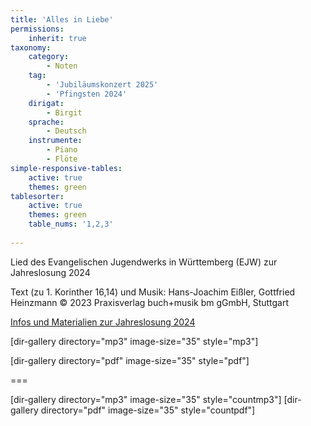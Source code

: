 ```yaml
---
title: 'Alles in Liebe'
permissions:
    inherit: true
taxonomy:
    category:
        - Noten
    tag:
        - 'Jubiläumskonzert 2025'
        - 'Pfingsten 2024'
    dirigat:
        - Birgit
    sprache:
        - Deutsch
    instrumente:
        - Piano
        - Flöte
simple-responsive-tables:
    active: true
    themes: green
tablesorter:
    active: true
    themes: green
    table_nums: '1,2,3'
    
---
```


Lied des Evangelischen Jugendwerks in Württemberg (EJW) zur Jahreslosung 2024

Text (zu 1. Korinther 16,14) und Musik: Hans-Joachim Eißler, Gottfried Heinzmann
© 2023 Praxisverlag buch+musik bm gGmbH, Stuttgart

<a target=_blank href=https://jahreslosung.net/alles-in-liebe-lied-zur-jahreslosung-2024-materialien/>Infos und Materialien zur Jahreslosung 2024</a>


[dir-gallery directory="mp3" image-size="35" style="mp3"]

[dir-gallery directory="pdf" image-size="35" style="pdf"]

===

[dir-gallery directory="mp3" image-size="35" style="countmp3"]
[dir-gallery directory="pdf" image-size="35" style="countpdf"]